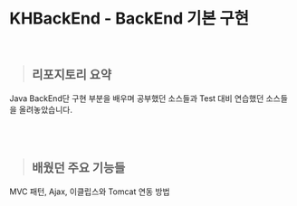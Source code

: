 # KHBackEnd - BackEnd 기본 구현

<br>

> ## 리포지토리 요약

Java BackEnd단 구현 부분을 배우며 공부했던 소스들과 Test 대비 연습했던 소스들을 올려놓았습니다.

<br>
<br>

> ## 배웠던 주요 기능들

MVC 패턴, Ajax, 이클립스와 Tomcat 연동 방법
